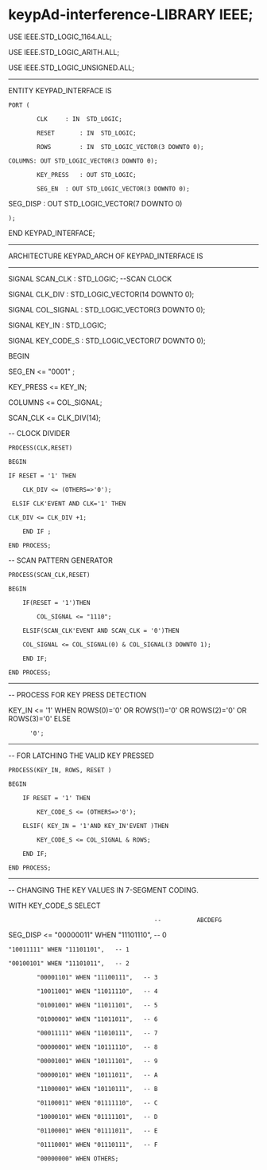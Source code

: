 # keypAd-interference-LIBRARY IEEE;

USE IEEE.STD_LOGIC_1164.ALL;

USE IEEE.STD_LOGIC_ARITH.ALL;

USE IEEE.STD_LOGIC_UNSIGNED.ALL;

-------------------------------------------------------------------------------

ENTITY KEYPAD_INTERFACE IS

    PORT (

			CLK		: IN  STD_LOGIC; 						

			RESET     	: IN  STD_LOGIC; 							

			ROWS		: IN  STD_LOGIC_VECTOR(3 DOWNTO 0);	

	COLUMNS: OUT STD_LOGIC_VECTOR(3 DOWNTO 0);		

			KEY_PRESS	: OUT STD_LOGIC;						

			SEG_EN	: OUT STD_LOGIC_VECTOR(3 DOWNTO 0);	

SEG_DISP	: OUT STD_LOGIC_VECTOR(7 DOWNTO 0) 		

    );

END KEYPAD_INTERFACE;

--------------------------------------------------------------------------

ARCHITECTURE KEYPAD_ARCH OF KEYPAD_INTERFACE IS

----------------------------------------------------------------------

SIGNAL SCAN_CLK	: 	STD_LOGIC; 	--SCAN CLOCK

SIGNAL CLK_DIV 		: 	STD_LOGIC_VECTOR(14 DOWNTO 0);      	

SIGNAL COL_SIGNAL   	:  STD_LOGIC_VECTOR(3 DOWNTO 0);

SIGNAL KEY_IN  		:  STD_LOGIC;

SIGNAL KEY_CODE_S    :  STD_LOGIC_VECTOR(7 DOWNTO 0);

BEGIN

SEG_EN 		<= "0001" ;

KEY_PRESS	<= KEY_IN;

COLUMNS 		<= COL_SIGNAL;

SCAN_CLK  	<= CLK_DIV(14);

-- CLOCK DIVIDER

    PROCESS(CLK,RESET)

    BEGIN

	IF RESET = '1' THEN 

		CLK_DIV	<= (OTHERS=>'0');

	 ELSIF CLK'EVENT AND CLK='1' THEN

	CLK_DIV <= CLK_DIV +1;

        END IF ;

    END PROCESS;

--	SCAN PATTERN GENERATOR

	PROCESS(SCAN_CLK,RESET)

	BEGIN

		IF(RESET = '1')THEN

			COL_SIGNAL <= "1110";

		ELSIF(SCAN_CLK'EVENT AND SCAN_CLK = '0')THEN

		COL_SIGNAL <= COL_SIGNAL(0) & COL_SIGNAL(3 DOWNTO 1);

		END IF;

	END PROCESS;

--------------------------------------------------------------------------        

-- PROCESS FOR KEY PRESS DETECTION

KEY_IN <= '1' WHEN ROWS(0)='0' OR ROWS(1)='0' OR ROWS(2)='0' OR ROWS(3)='0' ELSE

          '0';

-------------------------------------------------------------------------------

--	FOR LATCHING THE VALID KEY PRESSED

	PROCESS(KEY_IN, ROWS, RESET )

	BEGIN

		IF RESET = '1' THEN

			KEY_CODE_S <= (OTHERS=>'0');

		ELSIF( KEY_IN = '1'AND KEY_IN'EVENT )THEN

			KEY_CODE_S <= COL_SIGNAL & ROWS;

        END IF;

	END PROCESS;

-------------------------------------------------------------------------------			

-- CHANGING THE KEY VALUES IN 7-SEGMENT CODING.

WITH KEY_CODE_S SELECT

                                             --          ABCDEFG

SEG_DISP <=	"00000011" WHEN "11101110",   -- 0

	"10011111" WHEN "11101101",   -- 1    

	"00100101" WHEN "11101011",   -- 2

            "00001101" WHEN "11100111",   -- 3

            "10011001" WHEN "11011110",   -- 4

            "01001001" WHEN "11011101",   -- 5

            "01000001" WHEN "11011011",   -- 6

            "00011111" WHEN "11010111",   -- 7

            "00000001" WHEN "10111110",   -- 8

            "00001001" WHEN "10111101",   -- 9

            "00000101" WHEN "10111011",   -- A

            "11000001" WHEN "10110111",   -- B

            "01100011" WHEN "01111110",   -- C

            "10000101" WHEN "01111101",   -- D

            "01100001" WHEN "01111011",   -- E

            "01110001" WHEN "01110111",   -- F

            "00000000" WHEN OTHERS;
